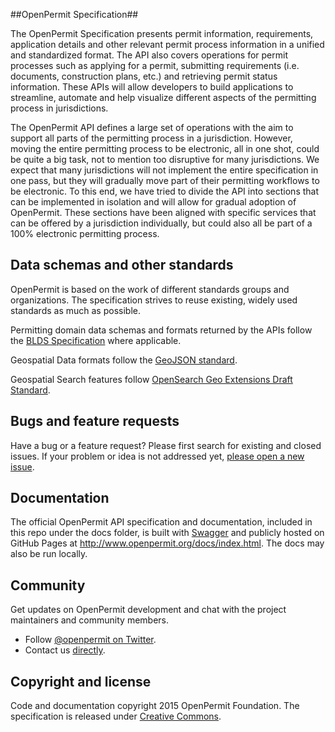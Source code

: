 ##OpenPermit Specification##

The OpenPermit Specification presents permit information, requirements, application details and other relevant permit process information in a unified and standardized format. The API also covers operations for permit processes such as applying for a permit, submitting requirements (i.e. documents, construction plans, etc.) and retrieving permit status information. These APIs will allow developers to build applications to streamline, automate and help visualize different aspects of the permitting process in jurisdictions.

The OpenPermit API defines a large set of operations with the aim to support all parts of the permitting process in a jurisdiction. However, moving the entire permitting process to be electronic, all in one shot, could be quite a big task, not to mention too disruptive for many jurisdictions. We expect that many jurisdictions will not implement the entire specification in one pass, but they will gradually move part of their permitting workflows to be electronic. To this end, we have tried to divide the API into sections that can be implemented in isolation and will allow for gradual adoption of OpenPermit. These sections have been aligned with specific services that can be offered by a jurisdiction individually, but could also all be part of a 100% electronic permitting process.

## Data schemas and other standards

OpenPermit is based on the work of different standards groups and organizations. The specification strives to reuse existing, widely used standards as much as possible. 

Permitting domain data schemas and formats returned by the APIs follow the [BLDS Specification](http://permitdata.org) where applicable. 

Geospatial Data formats follow the [GeoJSON standard](http://geojson.org/geojson-spec.html).

Geospatial Search features follow [OpenSearch Geo Extensions Draft Standard](http://www.opensearch.org/Specifications/OpenSearch/Extensions/Geo/1.0/Draft_2).

## Bugs and feature requests

Have a bug or a feature request? Please first search for existing and closed issues. If your problem or idea is not addressed yet, [please open a new issue](https://github.com/openpermit/openpermit.github.io/issues/).


## Documentation

The official OpenPermit API specification and documentation, included in this repo under the docs folder, is built with [Swagger](http://swagger.io) and publicly hosted on GitHub Pages at <http://www.openpermit.org/docs/index.html>. The docs may also be run locally.

## Community

Get updates on OpenPermit development and chat with the project maintainers and community members.

* Follow [@openpermit on Twitter](https://twitter.com/openpermit).
* Contact us [directly](mailto:support@openpermit.org).

## Copyright and license

Code and documentation copyright 2015 OpenPermit Foundation. The specification is released under [Creative Commons](http://creativecommons.org/licenses/by/3.0/).

